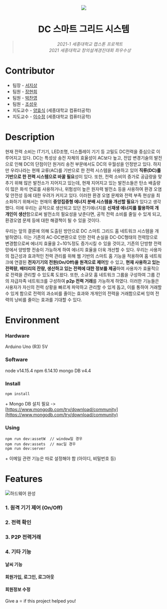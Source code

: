 <div align="center"><img src="https://user-images.githubusercontent.com/77145383/122884593-465dfb80-d379-11eb-89ae-c42852185212.png"></div>

<h1 align="center">DC 스마트 그리드 시스템</h1>

><p align="center"><i>2021-1 세종대학교 캡스톤 프로젝트<br>2021 세종대학교 창의설계경진대회 최우수상</i></p>

# Contributor
- 팀장 - [서지상](https://github.com/dovigod)
- 팀원 - [장현희](https://github.com/Huey-J)
- 팀원 - [박찬영](https://github.com/U-WangE)
- 팀원 - [조성우](https://github.com/whtjtjddn)
- 지도교수 - [양효식](http://home.sejong.ac.kr/~hsyang) (세종대학교 컴퓨터공학)
- 지도교수 - [이수정](http://home.sejong.ac.kr/~soojeonglee) (세종대학교 컴퓨터공학)

# Description
 현재 전력 소비는 IT기기, LED조명, 디스플레이 기기 등 고밀도 DC전력을 중심으로 이루어지고 있다. DC는 특성상 송전 자체의 효율성이 AC보다 높고, 전압 변경기술의 발전으로 인해 DC의 단점이던 원거리 송전 부문에서도 DC의 우월성을 인정받고 있다. 하지만 우리나라는 현재 교류(AC)를 기반으로 한 전력 시스템을 사용하고 있어 **직류(DC)를 기반으로 한 전력 시스템으로 바꿀 필요**성이 있다. 또한, 전력 소비의 증가로 공급량을 맞추기 위해 많은 발전소가 지어지고 있는데, 현재 지어지고 있는 발전소들은 탄소 배출량이 많은 화석 연료를 사용하거나, 위험성이 높은 원자력 발전소 등을 사용하여 환경 오염 및 안전성 등에 대한 우려가 커지고 있다. 이러한 환경 오염 문제와 전력 부족 현상을 최소화하기 위해서는 현재의 **중앙집중형 에너지 분배 시스템을 개선할 필요**가 있다고 생각했다. 이에 우리는 공적으로 생산되고 있던 전기에너지를 **신재생 에너지를 활용하여 개개인이 생산**함으로써 발전소의 필요성을 낮춘다면, 공적 전력 소비를 줄일 수 있게 되고, 환경오염 문제 등에 대한 해결책이 될 수 있을 것이다.

 우리는 앞의 결론에 의해 도출된 방안으로 DC 스마트 그리드 홈 네트워크 시스템을 개발하였다. 이는 기존의 AC-DC변환으로 인한 전력 손실을 DC-DC형태의 전력망으로 변경함으로써 에너지 효율을 2~10%정도 증가시킬 수 있을 것이고, 기존의 단방향 전력망에서 양방향 전송이 가능하게 하여 에너지 효율을 더욱 개선할 수 있다. 우리는 사용자의 접근성과 효과적인 전력 관리를 위해 웹 기반의 스마트 홈 기능을 적용하여 홈 네트워크에 연결된 **전자기기의 전원(On/Off)을 원격으로 제어**할 수 있고, **현재 사용하고 있는 전력량, 배터리의 잔량, 생산하고 있는 전력에 대한 정보를 제공**하여 사용자가 효율적으로 전력을 관리할 수 있도록 도왔다. 또한, 소규모 홈 네트워크 그룹을 구성하여 그룹 간의 자급자족 네트워크를 구성하여 **p2p 전력 거래**를 가능하게 하였다. 이러한 기능들은 사용자가 자신의 전력 상황을 빠르게 파악하고 관리할 수 있게 돕고, 이를 통하여 거래할 수 있게 함으로 전력의 과소비를 줄이는 효과와 개개인의 전력을 거래함으로써 잉여 전력의 낭비를 줄이는 효과를 기대할 수 있다.

# Environment
### Hardware
Arduino Uno (R3) 5V

### Software
node v14.15.4
npm 6.14.10
mongo DB v4.4

### Install
```
npm install
```
\+ Mongo DB 설치 필요 -> [https://www.mongodb.com/try/download/community](https://www.mongodb.com/try/download/community)

### Using
```
npm run dev:assetW	// window일 경우
npm run dev:assets	// mac일 경우
npm run dev:server
```
\+ 이메일 관련 기능은 따로 설정해야 함 (아이디, 비밀번호 등)

# Features

![하드웨어 완성](https://user-images.githubusercontent.com/77145383/122895659-4b27ad00-d383-11eb-8db0-76ec2fe08665.jpg)

### 1. 원격 기기 제어 (On/Off)

### 2. 전력 확인

### 3. P2P 전력거래

### 4. 기타 기능
#### 날씨 기능

#### 회원가입, 로그인, 로그아웃

#### 회원정보 수정


Give a ⭐️ if this project helped you!
